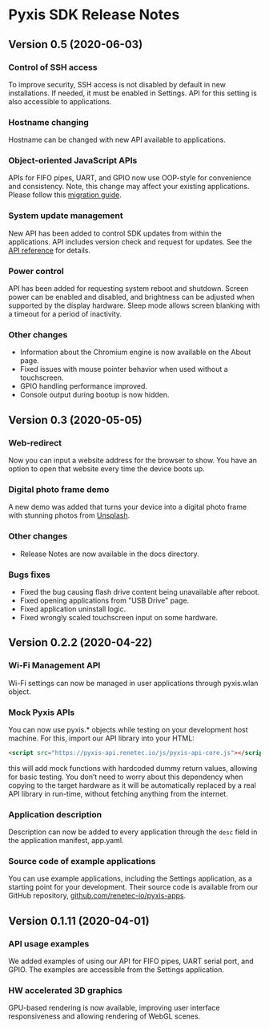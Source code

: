 # Pyxis SDK Release Notes

## Version 0.5 (2020-06-03)

### Control of SSH access
To improve security, SSH access is not disabled by default in new installations. If needed, it must be enabled in Settings. API for this setting
is also accessible to applications.

### Hostname changing
Hostname can be changed with new API available to applications.

### Object-oriented JavaScript APIs
APIs for FIFO pipes, UART, and GPIO now use OOP-style for convenience and consistency. Note, this change may affect your 
existing applications. Please follow this [migration guide](https://github.com/renetec-io/pyxis-apps/blob/master/docs/migration-0_4.md).

### System update management
New API has been added to control SDK updates from within the applications. API includes version check and request for updates.
See the [API reference](https://github.com/renetec-io/pyxis-apps/blob/master/docs/system-api.md) 
for details.

### Power control
API has been added for requesting system reboot and shutdown. Screen power can be enabled and disabled, 
and brightness can be adjusted when supported by the display hardware. Sleep mode allows screen blanking with a timeout 
for a period of inactivity.

### Other changes
- Information about the Chromium engine is now available on the About page.
- Fixed issues with mouse pointer behavior when used without a touchscreen.
- GPIO handling performance improved.
- Console output during bootup is now hidden.

## Version 0.3 (2020-05-05)

### Web-redirect
Now you can input a website address for the browser to show. You have an option to open that website
every time the device boots up.

### Digital photo frame demo
A new demo was added that turns your device into a digital photo frame with stunning photos from [Unsplash](unsplash.com).

### Other changes
- Release Notes are now available in the docs directory.

### Bugs fixes
- Fixed the bug causing flash drive content being unavailable after reboot.
- Fixed opening applications from "USB Drive" page.
- Fixed application uninstall logic.
- Fixed wrongly scaled touchscreen input on some hardware.

## Version 0.2.2 (2020-04-22)

### Wi-Fi Management API
Wi-Fi settings can now be managed in user applications through pyxis.wlan object.

### Mock Pyxis APIs
You can now use pyxis.* objects while testing on your development host machine. 
For this, import our API library into your HTML:
```html
<script src="https://pyxis-api.renetec.io/js/pyxis-api-core.js"></script> 
```
this will add mock functions with hardcoded dummy return values, allowing for basic testing. You don’t need to worry 
about this dependency when copying to the target hardware as it will be automatically replaced by a real API library in run-time, without fetching anything from the internet.

### Application description
Description can now be added to every application through the `desc` field in the application manifest, app.yaml.

### Source code of example applications
You can use example applications, including the Settings application, as a starting point for your development. 
Their source code is available from our GitHub repository, 
[github.com/renetec-io/pyxis-apps](https://github.com/renetec-io/pyxis-apps).

## Version 0.1.11 (2020-04-01)

### API usage examples
We added examples of using our API for FIFO pipes, UART serial port, and GPIO. The examples are accessible from the 
Settings application.

### HW accelerated 3D graphics
GPU-based rendering is now available, improving user interface responsiveness and allowing rendering of WebGL scenes.